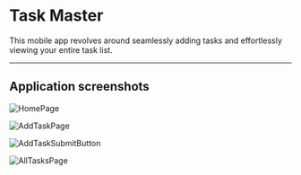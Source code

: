# Task Master

This mobile app revolves around seamlessly adding tasks and effortlessly viewing your entire task list.

---

## Application screenshots

![HomePage](/screenshots/homePage.jpeg)

![AddTaskPage](/screenshots/addTaskPage.jpeg)

![AddTaskSubmitButton](/screenshots/addTaskSubmitbutton.jpeg)

![AllTasksPage](/screenshots/allTasksPage.jpeg)